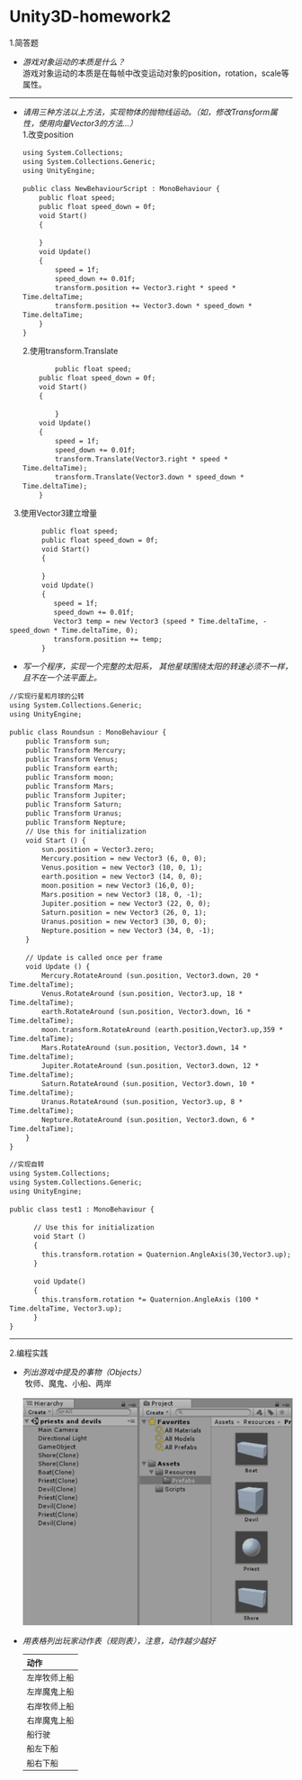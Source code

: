 # Unity3D-homework2

1.简答题
* *游戏对象运动的本质是什么？*<br/>
  游戏对象运动的本质是在每帧中改变运动对象的position，rotation，scale等属性。
***
* *请用三种方法以上方法，实现物体的抛物线运动。（如，修改Transform属性，使用向量Vector3的方法…）*<br/>
   1.改变position
   ~~~
   using System.Collections;
   using System.Collections.Generic;
   using UnityEngine;

   public class NewBehaviourScript : MonoBehaviour {
	   public float speed;
	   public float speed_down = 0f;
	   void Start()
	   {
  
	   }
	   void Update()
	   {
		   speed = 1f;
		   speed_down += 0.01f;
		   transform.position += Vector3.right * speed * Time.deltaTime;
		   transform.position += Vector3.down * speed_down * Time.deltaTime;
	   }
   }
   ~~~
   2.使用transform.Translate
   ~~~
           public float speed;
	   public float speed_down = 0f;
	   void Start()
	   {
     
           }
	   void Update()
	   {
		   speed = 1f;
		   speed_down += 0.01f;
		   transform.Translate(Vector3.right * speed * Time.deltaTime);
		   transform.Translate(Vector3.down * speed_down * Time.deltaTime);
	   }
   ~~~
   3.使用Vector3建立增量
   ~~~
           public float speed;
           public float speed_down = 0f;
           void Start()
           {
     
           }
           void Update()
           {
 	          speed = 1f;
	          speed_down += 0.01f;
	          Vector3 temp = new Vector3 (speed * Time.deltaTime, -speed_down * Time.deltaTime, 0);  
	          transform.position += temp;  
           }
   ~~~
* *写一个程序，实现一个完整的太阳系， 其他星球围绕太阳的转速必须不一样，且不在一个法平面上。*
~~~
//实现行星和月球的公转
using System.Collections.Generic;
using UnityEngine;

public class Roundsun : MonoBehaviour {
	public Transform sun;
	public Transform Mercury;
	public Transform Venus;
	public Transform earth;
	public Transform moon;
	public Transform Mars;
	public Transform Jupiter;
	public Transform Saturn;
	public Transform Uranus;
	public Transform Nepture;
	// Use this for initialization
	void Start () {
		sun.position = Vector3.zero;
		Mercury.position = new Vector3 (6, 0, 0);
		Venus.position = new Vector3 (10, 0, 1);
		earth.position = new Vector3 (14, 0, 0);
		moon.position = new Vector3 (16,0, 0);
		Mars.position = new Vector3 (18, 0, -1);
		Jupiter.position = new Vector3 (22, 0, 0);
		Saturn.position = new Vector3 (26, 0, 1);
		Uranus.position = new Vector3 (30, 0, 0);
		Nepture.position = new Vector3 (34, 0, -1);
	}
	
	// Update is called once per frame
	void Update () {
		Mercury.RotateAround (sun.position, Vector3.down, 20 * Time.deltaTime);
		Venus.RotateAround (sun.position, Vector3.up, 18 * Time.deltaTime);
		earth.RotateAround (sun.position, Vector3.down, 16 * Time.deltaTime);
		moon.transform.RotateAround (earth.position,Vector3.up,359 * Time.deltaTime);
		Mars.RotateAround (sun.position, Vector3.down, 14 * Time.deltaTime);
		Jupiter.RotateAround (sun.position, Vector3.down, 12 * Time.deltaTime);
		Saturn.RotateAround (sun.position, Vector3.down, 10 * Time.deltaTime);
		Uranus.RotateAround (sun.position, Vector3.up, 8 * Time.deltaTime);
		Nepture.RotateAround (sun.position, Vector3.down, 6 * Time.deltaTime);
	}
}
~~~
~~~
//实现自转
using System.Collections;
using System.Collections.Generic;
using UnityEngine;

public class test1 : MonoBehaviour {

	  // Use this for initialization
	  void Start () 
	  {
		this.transform.rotation = Quaternion.AngleAxis(30,Vector3.up);
	  }

	  void Update()
	  {
	  	this.transform.rotation *= Quaternion.AngleAxis (100 * Time.deltaTime, Vector3.up);
	  }
}
~~~
***
2.编程实践
* *列出游戏中提及的事物（Objects）*<br/>
  牧师、魔鬼、小船、两岸<br/>
  ![](https://github.com/L1997YM/Unity3D-homework2/blob/master/%E7%89%A7%E5%B8%88%E4%B8%8E%E9%AD%94%E9%AC%BC%E5%AF%B9%E8%B1%A1.png)
* *用表格列出玩家动作表（规则表），注意，动作越少越好*<br/>

  | 动作 |
  | - | 
  | 左岸牧师上船 | 
  | 左岸魔鬼上船 | 
  | 右岸牧师上船 |
  | 右岸魔鬼上船 |
  | 船行驶 |
  | 船左下船 |
  | 船右下船 |
